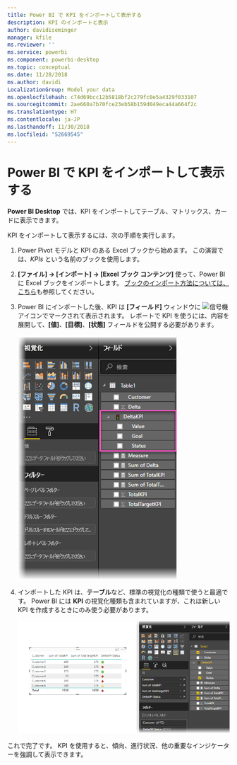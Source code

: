 ```yaml
---
title: Power BI で KPI をインポートして表示する
description: KPI のインポートと表示
author: davidiseminger
manager: kfile
ms.reviewer: ''
ms.service: powerbi
ms.component: powerbi-desktop
ms.topic: conceptual
ms.date: 11/28/2018
ms.author: davidi
LocalizationGroup: Model your data
ms.openlocfilehash: c74d69bcc12b5818bf2c279fc0e5a4329f033107
ms.sourcegitcommit: 2ae660a7b70fce23eb58b159d049eca44a664f2c
ms.translationtype: HT
ms.contentlocale: ja-JP
ms.lasthandoff: 11/30/2018
ms.locfileid: "52669545"
---
```

# <a name="import-and-display-kpis-in-power-bi"></a>Power BI で KPI をインポートして表示する
**Power BI Desktop** では、KPI をインポートしてテーブル、マトリックス、カードに表示できます。

KPI をインポートして表示するには、次の手順を実行します。

1. Power Pivot モデルと KPI のある Excel ブックから始めます。 この演習では、*KPIs* という名前のブックを使用します。

1. **[ファイル] -> [インポート] -> [Excel ブック コンテンツ]** 使って、Power BI に Excel ブックをインポートします。 [ブックのインポート方法については、こちら](desktop-import-excel-workbooks.md)も参照してください。 

1. Power BI にインポートした後、KPI は **[フィールド]** ウィンドウに ![信号機](media/desktop-import-and-display-kpis/traffic.png) アイコンでマークされて表示されます。 レポートで KPI を使うには、内容を展開して、**[値]**、**[目標]**、**[状態]** フィールドを公開する必要があります。

    ![](media/desktop-import-and-display-kpis/desktoppreviewfeatureon2.png)

1. インポートした KPI は、**テーブル**など、標準の視覚化の種類で使うと最適です。 Power BI には **KPI** の視覚化種類も含まれていますが、これは新しい KPI を作成するときにのみ使う必要があります。
   
    ![](media/desktop-import-and-display-kpis/desktoppreviewfeatureon3.png)

これで完了です。 KPI を使用すると、傾向、進行状況、他の重要なインジケーターを強調して表示できます。
